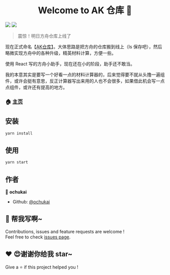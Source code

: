 <h1 align="center">Welcome to AK 仓库 👋</h1>
<p>
  <img src="https://img.shields.io/badge/version-0.8.0-blue.svg?cacheSeconds=2592000" />
  <img src="https://img.shields.io/badge/version-0.8.0-red.svg?cacheSeconds=2592000" />
</p>

> 震惊！明日方舟仓库上线了

现在正式命名【[AK仓库](https://ochukai.github.io/ak//build)】。大体思路是把方舟的仓库搬到线上（ls 保存吧），然后略微实现方舟中的各种升级，精英材料计算，方便一些。

使用 React 写的方舟小助手，现在还在小的阶段，助手还不敢当。

我的本意其实是要写一个好看一点的材料计算器的，后来觉得要不就从头撸一遍组件，或许会挺有意思，反正计算器写出来用的人也不会很多，如果借此机会写一点点组件，或许还有提高的地方。


### 🏠 [主页](https://ochukai.github.io/ak//build)

## 安装

```sh
yarn install
```

## 使用

```sh
yarn start
```


## 作者

👤 **ochukai**

* Github: [@ochukai](https://github.com/ochukai)

## 🤝 帮我写啊~

Contributions, issues and feature requests are welcome !<br />Feel free to check [issues page](https://github.com/ochukai/ak/issues).

## ♥ 😍谢谢你给我 star~

Give a ⭐️ if this project helped you !
